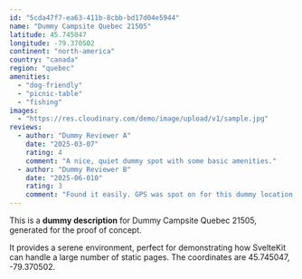 ```yaml
---
id: "5cda47f7-ea63-411b-8cbb-bd17d04e5944"
name: "Dummy Campsite Quebec 21505"
latitude: 45.745047
longitude: -79.370502
continent: "north-america"
country: "canada"
region: "quebec"
amenities:
  - "dog-friendly"
  - "picnic-table"
  - "fishing"
images:
  - "https://res.cloudinary.com/demo/image/upload/v1/sample.jpg"
reviews:
  - author: "Dummy Reviewer A"
    date: "2025-03-07"
    rating: 4
    comment: "A nice, quiet dummy spot with some basic amenities."
  - author: "Dummy Reviewer B"
    date: "2025-06-010"
    rating: 3
    comment: "Found it easily. GPS was spot on for this dummy location."
---
```


This is a **dummy description** for Dummy Campsite Quebec 21505, generated for the proof of concept.

It provides a serene environment, perfect for demonstrating how SvelteKit can handle a large number of static pages. The coordinates are 45.745047, -79.370502.
